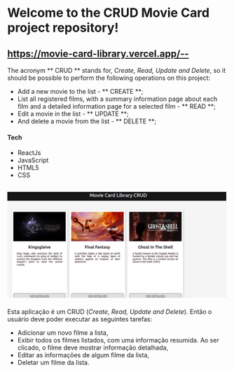 # Welcome to the CRUD Movie Card project repository!

## https://movie-card-library.vercel.app/--


The acronym ** CRUD ** stands for, _Create, Read, Update and Delete_, so it should be possible to perform the following operations on this project:

   - Add a new movie to the list - ** CREATE **;
   - List all registered films, with a summary information page about each film and a detailed information page for a selected film - ** READ **;
   - Edit a movie in the list - ** UPDATE **;
   - And delete a movie from the list - ** DELETE **;<br>

#### Tech
- ReactJs
- JavaScript
- HTML5
- CSS

<a href="https://movie-card-library.vercel.app/" /><img src="./crud.png" width=500px /></a>
---------------------------------------------------
Esta aplicação é um CRUD (_Create, Read, Update and Delete_). Então o usuário deve poder executar as seguintes tarefas:<br>
- Adicionar um novo filme a lista,
- Exibir todos os filmes listados, com uma informação resumida. Ao ser clicado, o filme deve mostrar informação detalhada,
- Editar as informações de algum filme da lista,
- Deletar um filme da lista.

